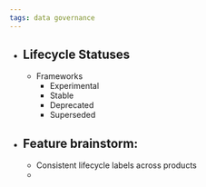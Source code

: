 ```yaml
---
tags: data governance
---
```


- ## Lifecycle Statuses
	- Frameworks
		- Experimental
		- Stable
		- Deprecated
		- Superseded
- ## Feature brainstorm:
	- Consistent lifecycle labels across products
	-